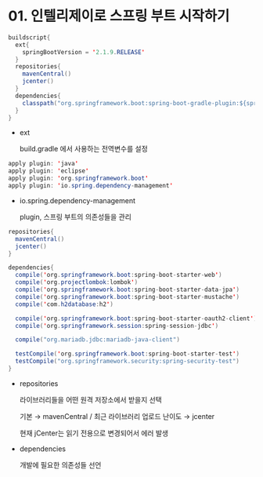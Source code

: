 # 01. 인텔리제이로 스프링 부트 시작하기

```java
buildscript{
  ext{
    springBootVersion = '2.1.9.RELEASE'
  }
  repositories{
    mavenCentral()
    jcenter()
  }
  dependencies{
    classpath("org.springframework.boot:spring-boot-gradle-plugin:${springBootVersion}")
  }
}
```

- ext
    
    build.gradle 에서 사용하는 전역변수를 설정
    

```java
apply plugin: 'java'
apply plugin: 'eclipse'
apply plugin: 'org.springframework.boot'
apply plugin: 'io.spring.dependency-management'
```

- io.spring.dependency-management
    
    plugin, 스프링 부트의 의존성들을 관리
    

```java
repositories{
  mavenCentral()
  jcenter()
}

dependencies{
  compile('org.springframework.boot:spring-boot-starter-web')
  compile('org.projectlombok:lombok')
  compile('org.springframework.boot:spring-boot-starter-data-jpa')
  compile('org.springframework.boot:spring-boot-starter-mustache')
  compile('com.h2database:h2')

  compile('org.springframework.boot:spring-boot-starter-oauth2-client')
  compile('org.springframework.session:spring-session-jdbc')

  compile("org.mariadb.jdbc:mariadb-java-client")

  testCompile('org.springframework.boot:spring-boot-starter-test')
  testCompile("org.springframework.security:spring-security-test")
}
```

- repositories
    
    라이브러리들을 어떤 원격 저장소에서 받을지 선택
    
    기본 → mavenCentral / 최근 라이브러리 업로드 난이도 → jcenter
    
    현재 jCenter는 읽기 전용으로 변경되어서 에러 발생
    
- dependencies
    
    개발에 필요한 의존성들 선언
